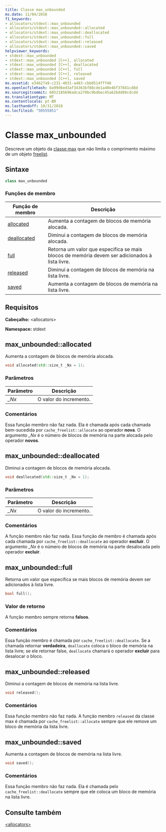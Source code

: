 ```yaml
---
title: Classe max_unbounded
ms.date: 11/04/2016
f1_keywords:
- allocators/stdext::max_unbounded
- allocators/stdext::max_unbounded::allocated
- allocators/stdext::max_unbounded::deallocated
- allocators/stdext::max_unbounded::full
- allocators/stdext::max_unbounded::released
- allocators/stdext::max_unbounded::saved
helpviewer_keywords:
- stdext::max_unbounded
- stdext::max_unbounded [C++], allocated
- stdext::max_unbounded [C++], deallocated
- stdext::max_unbounded [C++], full
- stdext::max_unbounded [C++], released
- stdext::max_unbounded [C++], saved
ms.assetid: e34627a9-c231-4031-a483-cbb0514fff46
ms.openlocfilehash: ba99d6ed3af34363bf88cde1a40e4bf37841cd8d
ms.sourcegitcommit: 6052185696adca270bc9bdbec45a626dd89cdcdd
ms.translationtype: MT
ms.contentlocale: pt-BR
ms.lasthandoff: 10/31/2018
ms.locfileid: "50555851"
---
```

# <a name="maxunbounded-class"></a>Classe max_unbounded

Descreve um objeto da [classe max](../standard-library/allocators-header.md) que não limita o comprimento máximo de um objeto [freelist](../standard-library/freelist-class.md).

## <a name="syntax"></a>Sintaxe

```cpp
class max_unbounded
```

### <a name="member-functions"></a>Funções de membro

|Função de membro|Descrição|
|-|-|
|[allocated](#allocated)|Aumenta a contagem de blocos de memória alocada.|
|[deallocated](#deallocated)|Diminui a contagem de blocos de memória alocada.|
|[full](#full)|Retorna um valor que especifica se mais blocos de memória devem ser adicionados à lista livre.|
|[released](#released)|Diminui a contagem de blocos de memória na lista livre.|
|[saved](#saved)|Aumenta a contagem de blocos de memória na lista livre.|

## <a name="requirements"></a>Requisitos

**Cabeçalho:** \<allocators>

**Namespace:** stdext

## <a name="allocated"></a>  max_unbounded::allocated

Aumenta a contagem de blocos de memória alocada.

```cpp
void allocated(std::size_t _Nx = 1);
```

### <a name="parameters"></a>Parâmetros

|Parâmetro|Descrição|
|---------------|-----------------|
|*_Nx*|O valor do incremento.|

### <a name="remarks"></a>Comentários

Essa função membro não faz nada. Ela é chamada após cada chamada bem-sucedida por `cache_freelist::allocate` ao operador **nova**. O argumento *_Nx* é o número de blocos de memória na parte alocada pelo operador **novos**.

## <a name="deallocated"></a>  max_unbounded::deallocated

Diminui a contagem de blocos de memória alocada.

```cpp
void deallocated(std::size_t _Nx = 1);
```

### <a name="parameters"></a>Parâmetros

|Parâmetro|Descrição|
|---------------|-----------------|
|*_Nx*|O valor do incremento.|

### <a name="remarks"></a>Comentários

A função membro não faz nada. Essa função de membro é chamada após cada chamada por `cache_freelist::deallocate` ao operador **excluir**. O argumento *_Nx* é o número de blocos de memória na parte desalocada pelo operador **excluir**.

## <a name="full"></a>  max_unbounded::full

Retorna um valor que especifica se mais blocos de memória devem ser adicionados à lista livre.

```cpp
bool full();
```

### <a name="return-value"></a>Valor de retorno

A função membro sempre retorna **falsos**.

### <a name="remarks"></a>Comentários

Essa função membro é chamada por `cache_freelist::deallocate`. Se a chamada retornar **verdadeira**, `deallocate` coloca o bloco de memória na lista livre; se ele retornar false, `deallocate` chamará o operador **excluir** para desalocar o bloco.

## <a name="released"></a>  max_unbounded::released

Diminui a contagem de blocos de memória na lista livre.

```cpp
void released();
```

### <a name="remarks"></a>Comentários

Essa função membro não faz nada. A função membro `released` da classe max é chamada por `cache_freelist::allocate` sempre que ele remove um bloco de memória da lista livre.

## <a name="saved"></a>  max_unbounded::saved

Aumenta a contagem de blocos de memória na lista livre.

```cpp
void saved();
```

### <a name="remarks"></a>Comentários

Essa função membro não faz nada. Ela é chamada pelo `cache_freelist::deallocate` sempre que ele coloca um bloco de memória na lista livre.

## <a name="see-also"></a>Consulte também

[\<allocators>](../standard-library/allocators-header.md)<br/>
